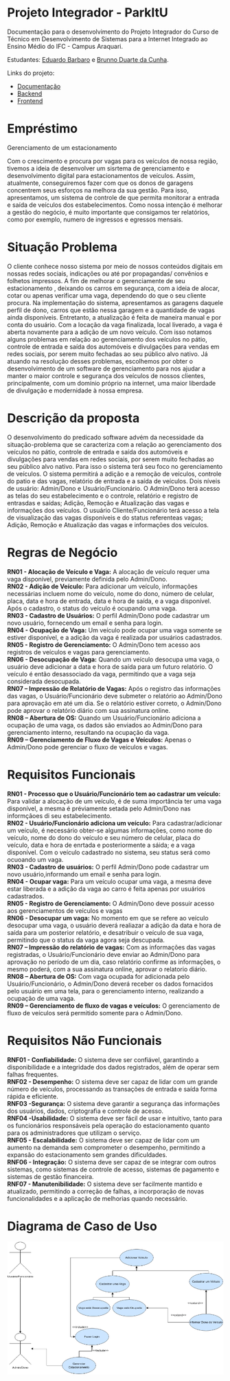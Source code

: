 # Projeto Integrador - ParkItU

Documentação para o desenvolvimento do Projeto Integrador do Curso de Técnico em Desenvolvimento de Sistemas para a Internet Integrado ao Ensino Médio do IFC - Campus Araquari.

Estudantes: [Eduardo Barbaro](github.com/dudubarbaro) e [Brunno Duarte da Cunha](https://github.com/BrunnoDC).

Links do projeto:

-   [Documentação](github.com/dudubarbaro/pi-modelo)
-   [Backend](github.com/ParkItU/backendParkItU)
-   [Frontend](github.com/ParkItU/ParkItUWeb)

# Empréstimo

Gerenciamento de um estacionamento

  Com o crescimento e procura por vagas para os veículos de nossa região, tivemos a ideia de desenvolver um sisrtema de gerenciamento e desenvolvimento digital para estacionamentos de veículos.
  Assim, atualmente, conseguiremos fazer com que os donos de garagens concentrem seus esforços na melhora da sua gestão. Para isso, apresentamos, um sistema de controle de que permita monitorar a entrada e saída de veículos dos estabelecimentos. Como nossa intenção é melhorar a gestão do negócio, é muito importante que consigamos ter relatórios, como por exemplo, numero de ingressos e egressos mensais.

# Situação Problema

  O cliente conhece nosso sistema por meio de nossos conteúdos digitais em nossas redes sociais, indicações ou até por propagandas/ convênios e folhetos impressos. A fim de melhorar o gerenciamente de seu estacionamento , deixando os carros em segurança, com a ideia de alocar, cotar ou apenas verificar uma vaga, dependendo do que o seu cliente procura.
  Na implementação do sistema, apresentamos as garagens daquele perfil de dono, carros que estão nessa garagem e a quantidade de vagas ainda disponíveis.
  Entretanto, a atualização é feita de maneira manual e por conta do usuário. Com a locação da vaga finalizada, local liverado, a vaga é aberta novamente para a adição de um novo veículo.
  Com isso notamos alguns problemas em relação ao gerenciamento dos veículos no pátio, controle de entrada e saída dos automóveis e divulgações para vendas em redes sociais, por serem muito fechadas ao seu público alvo nativo. 
  Já atuando na resolução desses problemas, escolhemos por obter o desenvolvimento de um software de gerenciamento para nos ajudar a manter o maior controle e segurança dos veículos de nossos clientes, principalmente, com um domínio próprio na internet, uma maior liberdade de divulgação e modernidade à nossa empresa.

# Descrição da proposta

O desenvolvimento do predicado software advém da necessidade da situação-problema que se caracteriza com a relação ao gerenciamento dos veículos no pátio, controle de entrada e saída dos automóveis e divulgações para vendas em redes sociais, por serem muito fechadas ao seu público alvo nativo.
Para isso o sistema terá seu foco no gerenciamento de veículos. O sistema permitirá a adição e a remoção de veículos, controle do patio e das vagas, relatório de entrada e a saída de veículos. Dois níveis de usuário: Admin/Dono e Usuário/Funcionário. O Admin/Dono terá acesso as telas do seu estabelecimento e o controle, relatório e registro de entrasdas e saídas; Adição, Remoção e Atualização das vagas e informações dos veículos. O usuário Cliente/Funcionário terá acesso a tela de visualização das vagas disponíveis e do status referenteas vagas; Adição, Remoção e Atualização das vagas e informações dos veículos.

# Regras de Negócio

**RN01 - Alocação de Veículo e Vaga:** A alocação de veículo requer uma vaga disponível, previamente definida pelo Admin/Dono. <br/>
**RN02 - Adição de Veículo:** Para adicionar um veículo, informações necessárias incluem nome do veículo, nome do dono, número de celular, placa, data e hora de entrada, data e hora de saída, e a vaga disponível. Após o cadastro, o status do veículo é ocupando uma vaga.<br/>
**RN03 - Cadastro de Usuários:** O perfil Admin/Dono pode cadastrar um novo usuário, fornecendo um email e senha para login. <br/>
**RN04 - Ocupação de Vaga:** Um veículo pode ocupar uma vaga somente se estiver disponível, e a adição da vaga é realizada por usuários cadastrados.<br/>
**RN05 - Registro de Gerenciamento:** O Admin/Dono tem acesso aos registros de veículos e vagas para gerenciamento.<br/>
**RN06 - Desocupação de Vaga:** Quando um veículo desocupa uma vaga, o usuário deve adicionar a data e hora de saída para um futuro relatório. O veículo é então desassociado da vaga, permitindo que a vaga seja considerada desocupada.<br/>
**RN07 – Impressão de Relatório de Vagas:** Após o registro das informações das vagas, o Usuário/Funcionário deve submeter o relatório ao Admin/Dono para aprovação em até um dia. Se o relatório estiver correto, o Admin/Dono pode aprovar o relatório diário com sua assinatura online.<br/>
**RN08 – Abertura de OS:** Quando um Usuário/Funcionário adiciona a ocupação de uma vaga, os dados são enviados ao Admin/Dono para gerenciamento interno, resultando na ocupação da vaga.<br/>
**RN09 – Gerenciamento de Fluxo de Vagas e Veículos:** Apenas o Admin/Dono pode gerenciar o fluxo de veículos e vagas.

# Requisitos Funcionais

**RN01 - Processo que o Usuário/Funcionário tem ao cadastrar um veículo:** Para validar a alocação de um veículo, é de suma importância ter uma vaga disponível, a mesma é préviamente setada pelo Admin/Dono nas informçãoes di seu estabelecimento. <br />
**RN02 - Usuário/Funcionário adiciona um veículo:**  Para cadastrar/adicionar um veículo, é necessário obter-se algumas informações, como nome do veículo, nome do dono do veículo e seu número de celular, placa do veículo, data e hora de enrtada e posteriormente a sáida; e a vaga disponível. Com o veículo cadastrado no sistema, seu status será como ocuoando um vaga.<br />
**RN03 - Cadastro de usuários:** O perfil Admin/Dono pode cadastrar um novo usuário,informando um email e senha para login.<br />
**RN04 - Ocupar vaga:** Para um veículo ocupar uma vaga, a mesma deve estar liberada e a adição da vaga ao carro é feita apenas por usuários cadastrados.<br />
**RN05 - Registro de Gerenciamento:** O Admin/Dono deve possuir acesso aos gerenciamentos de veículos e vagas<br />
**RN06 - Desocupar um vaga:** No momento em que se refere ao veículo desocupar uma vaga, o usuário deverá realiazar a adição da data e hora de saída para um posterior relatório, e desatribuir o veículo de sua vaga, permitindo que o status da vaga agora seja descupada.<br />
**RN07 – Impressão do relatório de vagas:** Com as informações das vagas registradas, o Usuário/Funcionário deve enviar ao Admin/Dono para aprovação no período de um dia, caso relatório confirme as informações, o mesmo poderá, com a sua assinatura online, aprovar o relatorio diário.<br />
**RN08 – Abertura de OS:** Com vaga ocupada for adicionada pelo Usuário/Funcionário, o Admin/Dono deverá receber os dados fornacidos pelo usuário em uma tela, para o gerenciamento interno, realizando a ocupação de uma vaga.<br />
**RN09 – Gerenciamento de fluxo de vagas e veículos:** O gerenciamento de fluxo de veículos será permitido somente para o Admin/Dono.

# Requisitos Não Funcionais

**RNF01 - Confiabilidade:** O sistema deve ser confiável, garantindo a disponibilidade e a integridade dos dados registrados, além de operar sem falhas frequentes.<br />
**RNF02 - Desempenho:** O sistema deve ser capaz de lidar com um grande número de veículos, processando as transações de entrada e saída forma rápida e eficiente.<br />
**RNF03 -Segurança:** O sistema deve garantir a segurança das informações dos usuários, dados, criptografia e controle de acesso.<br />
**RNF04 -Usabilidade:** O sistema deve ser fácil de usar e intuitivo, tanto para os funcionários responsáveis pela operação do estacionamento quanto para os administradores que utilizam o serviço.<br />
**RNF05 - Escalabilidade:** O sistema deve ser capaz de lidar com um aumento na demanda sem comprometer o desempenho, permitindo a expansão do estacionamento sem grandes dificuldades.<br />
**RNF06 - Integração:** O sistema deve ser capaz de se integrar com outros sistemas, como sistemas de controle de acesso, sistemas de pagamento e sistemas de gestão financeira.<br />
**RNF07 - Manutenibilidade:** O sistema deve ser facilmente mantido e atualizado, permitindo a correção de falhas, a incorporação de novas funcionalidades e a aplicação de melhorias quando necessário.

# Diagrama de Caso de Uso

![Diagrama de Caso de Uso](img/dcu1.png "Diagrama de Caso de Uso")